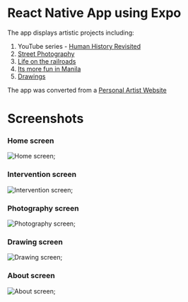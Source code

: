 # React Native App using Expo

The app displays artistic projects including:

1) YouTube series - 
[Human History Revisited](https://www.youtube.com/watch?v=zoFTK9Mo0JM&list=PLbd-yCGYHip0TDXxb4NmKelBUQJ-odshp&index=2&t=0s)
2) [Street Photography](https://lironharari.herokuapp.com/street-photography)
3) [Life on the railroads](https://lironharari.herokuapp.com/life-on-the-railroads)
4) [Its more fun in Manila](https://lironharari.herokuapp.com/its-more-fun-in-manila)
5) [Drawings](https://lironharari.herokuapp.com/drawings)

The app was converted from a [Personal Artist Website](https://lironharari.herokuapp.com/)

# Screenshots
### Home screen
![Home screen](public/images/home.jpg);
### Intervention screen
![Intervention screen](public/images/intervention.jpg);
### Photography screen
![Photography screen](public/images/photography.jpg);
### Drawing screen
![Drawing screen](public/images/drawing.jpg);
### About screen
![About screen](public/images/about.jpg);
